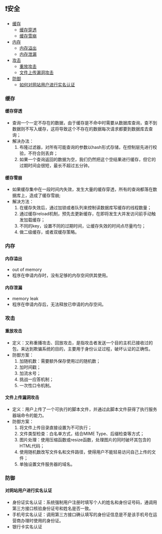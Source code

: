 ## ❗安全


  * [缓存](#缓存)
    * [缓存穿透](#缓存穿透)
    * [缓存雪崩](#缓存雪崩)
  * [内存](#内存)
    * [内存溢出](#内存溢出)
    * [内存泄漏](#内存泄漏)
  * [攻击](#攻击)
    * [重放攻击](#重放攻击)
    * [文件上传漏洞攻击](#文件上传漏洞攻击)
  * [防御](#防御)
    * [如何对网站用户进行实名认证](#如何对网站用户进行实名认证)
    

### 缓存
#### 缓存穿透
+ 查询一个一定不存在的数据，由于缓存是不命中时需要从数据库查询，查不到数据则不写入缓存，这将导致这个不存在的数据每次请求都要到数据库去查询；
+ 解决办法：
  1) 布隆过滤器，对所有可能查询的参数以hash形式存储，在控制层先进行校验，不符合则丢弃；
  2) 如果一个查询返回的数据为空，我们仍然把这个空结果进行缓存，但它的过期时间会很短，最长不超过五分钟。
  
#### 缓存雪崩
+ 如果缓存集中在一段时间内失效，发生大量的缓存穿透，所有的查询都落在数据库上，造成了缓存雪崩;
+ 解决方法：
  1) 在缓存失效后，通过加锁或者队列来控制读数据库写缓存的线程数量；
  2) 通过缓存reload机制，预先去更新缓存，在即将发生大并发访问前手动触发加载缓存；
  3) 不同的key，设置不同的过期时间，让缓存失效的时间点尽量均匀；
  4) 做二级缓存，或者双缓存策略。

### 内存
#### 内存溢出
+ out of memory
+ 程序在申请内存时，没有足够的内存空间供其使用。

#### 内存泄漏
+ memory leak
+ 程序在申请内存后，无法释放已申请的内存空间。

### 攻击
#### 重放攻击
+ 定义：又称重播攻击、回放攻击，是指攻击者发送一个目的主机已接收过的包，来达到欺骗系统的目的，主要用于身份认证过程，破坏认证的正确性。
+ 防御方案：
  1) 加随机数：需要额外保存使用过的随机数；
  2) 加时间戳；
  3) 加流水号；
  4) 挑战一应答机制；
  5) 一次性口令机制。
  
#### 文件上传漏洞攻击
+ 定义：用户上传了一个可执行的脚本文件，并通过此脚本文件获得了执行服务器端命令的能力。
+ 防御方案：
  1) 将文件上传目录直接设置为不可执行；
  2) 文件类型检查：白名单方式，结合MIME Type、后缀检查等方式；
  3) 图片处理：使用压缩函数或resize函数，处理图片的同时破坏其包含的HTML代码；
  4) 使用随机数改写文件名和文件路径，使得用户不能轻易访问自己上传的文件；
  5) 单独设置文件服务器的域名。
  
### 防御  
#### 对网站用户进行实名认证
+ 身份证实名认证：系统强制用户注册时填写个人的姓名和身份证号码，通调用第三方接口核验身份证号和姓名是否一致。
+ 手机号实名认证：调用第三方接口确认填写的身份证信息是不是该手机号在运营商办理时使用的身份证。
+ 银行卡实名认证











